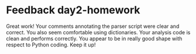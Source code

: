 # Feedback day2-homework

Great work! Your comments annotating the parser script were clear and correct. You also seem comfortable using dictionaries. Your analysis code is clean and performs correctly. You appear to be in really good shape with respect to Python coding. Keep it up!